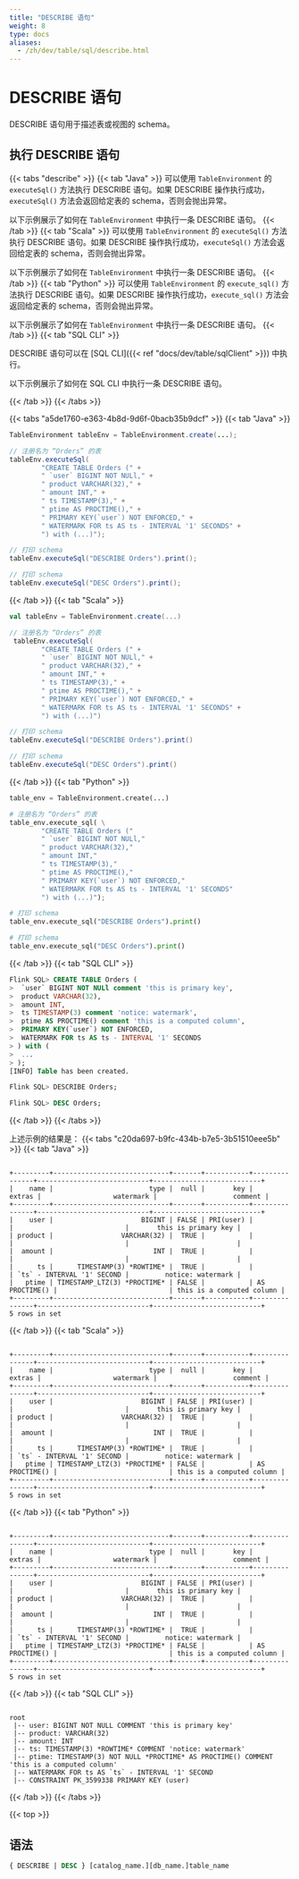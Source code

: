 ```yaml
---
title: "DESCRIBE 语句"
weight: 8
type: docs
aliases:
  - /zh/dev/table/sql/describe.html
---
```

<!--
Licensed to the Apache Software Foundation (ASF) under one
or more contributor license agreements.  See the NOTICE file
distributed with this work for additional information
regarding copyright ownership.  The ASF licenses this file
to you under the Apache License, Version 2.0 (the
"License"); you may not use this file except in compliance
with the License.  You may obtain a copy of the License at

  http://www.apache.org/licenses/LICENSE-2.0

Unless required by applicable law or agreed to in writing,
software distributed under the License is distributed on an
"AS IS" BASIS, WITHOUT WARRANTIES OR CONDITIONS OF ANY
KIND, either express or implied.  See the License for the
specific language governing permissions and limitations
under the License.
-->

<a name="describe-statements"></a>

# DESCRIBE 语句

DESCRIBE 语句用于描述表或视图的 schema。

<a name="run-a-describe-statement"></a>

## 执行 DESCRIBE 语句

{{< tabs "describe" >}}
{{< tab "Java" >}}
可以使用 `TableEnvironment` 的 `executeSql()` 方法执行 DESCRIBE 语句。如果 DESCRIBE 操作执行成功，`executeSql()` 方法会返回给定表的 schema，否则会抛出异常。

以下示例展示了如何在 `TableEnvironment` 中执行一条 DESCRIBE 语句。
{{< /tab >}}
{{< tab "Scala" >}}
可以使用 `TableEnvironment` 的 `executeSql()` 方法执行 DESCRIBE 语句。如果 DESCRIBE 操作执行成功，`executeSql()` 方法会返回给定表的 schema，否则会抛出异常。

以下示例展示了如何在 `TableEnvironment` 中执行一条 DESCRIBE 语句。
{{< /tab >}}
{{< tab "Python" >}}
可以使用 `TableEnvironment` 的 `execute_sql()` 方法执行 DESCRIBE 语句。如果 DESCRIBE 操作执行成功，`execute_sql()` 方法会返回给定表的 schema，否则会抛出异常。

以下示例展示了如何在 `TableEnvironment` 中执行一条 DESCRIBE 语句。
{{< /tab >}}
{{< tab "SQL CLI" >}}

DESCRIBE 语句可以在 [SQL CLI]({{< ref "docs/dev/table/sqlClient" >}}) 中执行。

以下示例展示了如何在 SQL CLI 中执行一条 DESCRIBE 语句。

{{< /tab >}}
{{< /tabs >}}

{{< tabs "a5de1760-e363-4b8d-9d6f-0bacb35b9dcf" >}}
{{< tab "Java" >}}
```java
TableEnvironment tableEnv = TableEnvironment.create(...);

// 注册名为 “Orders” 的表
tableEnv.executeSql(
        "CREATE TABLE Orders (" +
        " `user` BIGINT NOT NULl," +
        " product VARCHAR(32)," +
        " amount INT," +
        " ts TIMESTAMP(3)," +
        " ptime AS PROCTIME()," +
        " PRIMARY KEY(`user`) NOT ENFORCED," +
        " WATERMARK FOR ts AS ts - INTERVAL '1' SECONDS" +
        ") with (...)");

// 打印 schema
tableEnv.executeSql("DESCRIBE Orders").print();

// 打印 schema
tableEnv.executeSql("DESC Orders").print();
```
{{< /tab >}}
{{< tab "Scala" >}}
```scala
val tableEnv = TableEnvironment.create(...)

// 注册名为 “Orders” 的表
 tableEnv.executeSql(
        "CREATE TABLE Orders (" +
        " `user` BIGINT NOT NULl," +
        " product VARCHAR(32)," +
        " amount INT," +
        " ts TIMESTAMP(3)," +
        " ptime AS PROCTIME()," +
        " PRIMARY KEY(`user`) NOT ENFORCED," +
        " WATERMARK FOR ts AS ts - INTERVAL '1' SECONDS" +
        ") with (...)")

// 打印 schema
tableEnv.executeSql("DESCRIBE Orders").print()

// 打印 schema
tableEnv.executeSql("DESC Orders").print()
```
{{< /tab >}}
{{< tab "Python" >}}
```python
table_env = TableEnvironment.create(...)

# 注册名为 “Orders” 的表
table_env.execute_sql( \
        "CREATE TABLE Orders (" 
        " `user` BIGINT NOT NULl," 
        " product VARCHAR(32),"
        " amount INT,"
        " ts TIMESTAMP(3),"
        " ptime AS PROCTIME(),"
        " PRIMARY KEY(`user`) NOT ENFORCED,"
        " WATERMARK FOR ts AS ts - INTERVAL '1' SECONDS"
        ") with (...)");

# 打印 schema
table_env.execute_sql("DESCRIBE Orders").print()

# 打印 schema
table_env.execute_sql("DESC Orders").print()
```
{{< /tab >}}
{{< tab "SQL CLI" >}}
```sql
Flink SQL> CREATE TABLE Orders (
>  `user` BIGINT NOT NULl comment 'this is primary key',
>  product VARCHAR(32),
>  amount INT,
>  ts TIMESTAMP(3) comment 'notice: watermark',
>  ptime AS PROCTIME() comment 'this is a computed column',
>  PRIMARY KEY(`user`) NOT ENFORCED,
>  WATERMARK FOR ts AS ts - INTERVAL '1' SECONDS
> ) with (
>  ...
> );
[INFO] Table has been created.

Flink SQL> DESCRIBE Orders;

Flink SQL> DESC Orders;
```
{{< /tab >}}
{{< /tabs >}}

上述示例的结果是：
{{< tabs "c20da697-b9fc-434b-b7e5-3b51510eee5b" >}}
{{< tab "Java" >}}
```text

+---------+-----------------------------+-------+-----------+---------------+----------------------------+---------------------------+
|    name |                        type |  null |       key |        extras |                  watermark |                   comment |
+---------+-----------------------------+-------+-----------+---------------+----------------------------+---------------------------+
|    user |                      BIGINT | FALSE | PRI(user) |               |                            |       this is primary key |
| product |                 VARCHAR(32) |  TRUE |           |               |                            |                           |
|  amount |                         INT |  TRUE |           |               |                            |                           |
|      ts |      TIMESTAMP(3) *ROWTIME* |  TRUE |           |               | `ts` - INTERVAL '1' SECOND |         notice: watermark |
|   ptime | TIMESTAMP_LTZ(3) *PROCTIME* | FALSE |           | AS PROCTIME() |                            | this is a computed column |
+---------+-----------------------------+-------+-----------+---------------+----------------------------+---------------------------+
5 rows in set

```
{{< /tab >}}
{{< tab "Scala" >}}
```text

+---------+-----------------------------+-------+-----------+---------------+----------------------------+---------------------------+
|    name |                        type |  null |       key |        extras |                  watermark |                   comment |
+---------+-----------------------------+-------+-----------+---------------+----------------------------+---------------------------+
|    user |                      BIGINT | FALSE | PRI(user) |               |                            |       this is primary key |
| product |                 VARCHAR(32) |  TRUE |           |               |                            |                           |
|  amount |                         INT |  TRUE |           |               |                            |                           |
|      ts |      TIMESTAMP(3) *ROWTIME* |  TRUE |           |               | `ts` - INTERVAL '1' SECOND |         notice: watermark |
|   ptime | TIMESTAMP_LTZ(3) *PROCTIME* | FALSE |           | AS PROCTIME() |                            | this is a computed column |
+---------+-----------------------------+-------+-----------+---------------+----------------------------+---------------------------+
5 rows in set

```
{{< /tab >}}
{{< tab "Python" >}}
```text

+---------+-----------------------------+-------+-----------+---------------+----------------------------+---------------------------+
|    name |                        type |  null |       key |        extras |                  watermark |                   comment |
+---------+-----------------------------+-------+-----------+---------------+----------------------------+---------------------------+
|    user |                      BIGINT | FALSE | PRI(user) |               |                            |       this is primary key |
| product |                 VARCHAR(32) |  TRUE |           |               |                            |                           |
|  amount |                         INT |  TRUE |           |               |                            |                           |
|      ts |      TIMESTAMP(3) *ROWTIME* |  TRUE |           |               | `ts` - INTERVAL '1' SECOND |         notice: watermark |
|   ptime | TIMESTAMP_LTZ(3) *PROCTIME* | FALSE |           | AS PROCTIME() |                            | this is a computed column |
+---------+-----------------------------+-------+-----------+---------------+----------------------------+---------------------------+
5 rows in set

```
{{< /tab >}}
{{< tab "SQL CLI" >}}
```text

root
 |-- user: BIGINT NOT NULL COMMENT 'this is primary key'
 |-- product: VARCHAR(32)
 |-- amount: INT
 |-- ts: TIMESTAMP(3) *ROWTIME* COMMENT 'notice: watermark'
 |-- ptime: TIMESTAMP(3) NOT NULL *PROCTIME* AS PROCTIME() COMMENT 'this is a computed column'
 |-- WATERMARK FOR ts AS `ts` - INTERVAL '1' SECOND
 |-- CONSTRAINT PK_3599338 PRIMARY KEY (user)

```
{{< /tab >}}
{{< /tabs >}}

{{< top >}}

<a name="syntax"></a>

## 语法

```sql
{ DESCRIBE | DESC } [catalog_name.][db_name.]table_name
```
